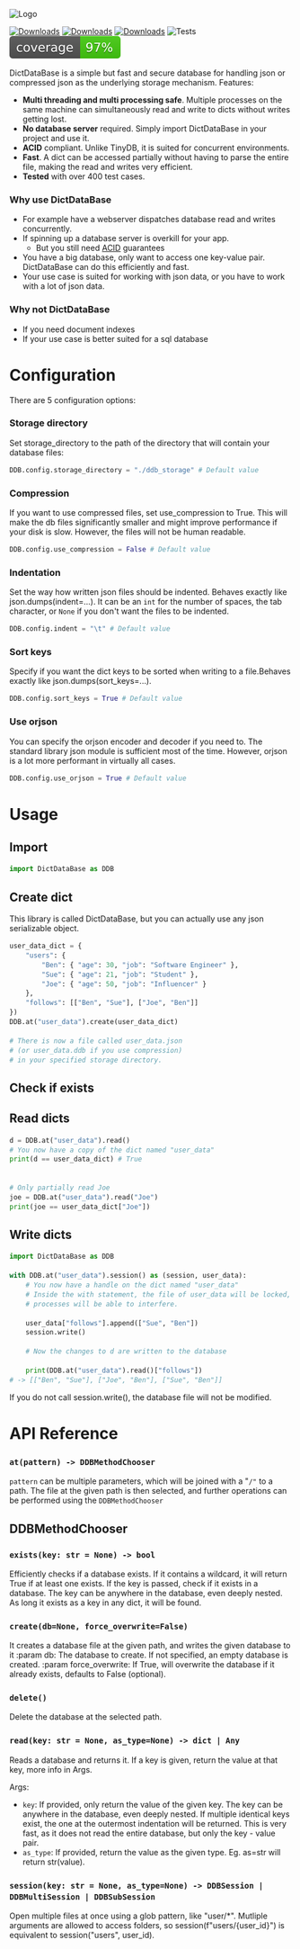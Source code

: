 ![Logo](https://github.com/mkrd/DictDataBase/blob/master/assets/logo.png?raw=true)

[![Downloads](https://pepy.tech/badge/dictdatabase)](https://pepy.tech/project/dictdatabase)
[![Downloads](https://pepy.tech/badge/dictdatabase/month)](https://pepy.tech/project/dictdatabase)
[![Downloads](https://pepy.tech/badge/dictdatabase/week)](https://pepy.tech/project/dictdatabase)
![Tests](https://github.com/mkrd/DictDataBase/actions/workflows/test.yml/badge.svg)
![Coverage](https://github.com/mkrd/DictDataBase/blob/master/assets/coverage.svg?raw=1)

DictDataBase is a simple but fast and secure database for handling json or compressed json as the underlying storage mechanism. Features:
- **Multi threading and multi processing safe**. Multiple processes on the same machine can simultaneously read and write to dicts without writes getting lost.
- **No database server** required. Simply import DictDataBase in your project and use it.
- **ACID** compliant. Unlike TinyDB, it is suited for concurrent environments.
- **Fast**. A dict can be accessed partially without having to parse the entire file, making the read and writes very efficient.
- **Tested** with over 400 test cases.

### Why use DictDataBase
- For example have a webserver dispatches database read and writes concurrently.
- If spinning up a database server is overkill for your app.
	- But you still need [ACID](https://en.wikipedia.org/wiki/ACID) guarantees
- You have a big database, only want to access one key-value pair. DictDataBase can do this efficiently and fast.
- Your use case is suited for working with json data, or you have to work with a lot of json data.

### Why not DictDataBase
- If you need document indexes
- If your use case is better suited for a sql database


# Configuration
There are 5 configuration options:

### Storage directory
Set storage_directory to the path of the directory that will contain your database files:
```python
DDB.config.storage_directory = "./ddb_storage" # Default value
```

### Compression
If you want to use compressed files, set use_compression to True.
This will make the db files significantly smaller and might improve performance if your disk is slow. However, the files will not be human readable.
```python
DDB.config.use_compression = False # Default value
```

### Indentation
Set the way how written json files should be indented. Behaves exactly like json.dumps(indent=...). It can be an `int` for the number of spaces, the tab character, or `None` if you don't want the files to be indented.
```python
DDB.config.indent = "\t" # Default value
```

### Sort keys
Specify if you want the dict keys to be sorted when writing to a file.Behaves exactly like json.dumps(sort_keys=...).
```python
DDB.config.sort_keys = True # Default value
```

### Use orjson
You can specify the orjson encoder and decoder if you need to.
The standard library json module is sufficient most of the time.
However, orjson is a lot more performant in virtually all cases.
```python
DDB.config.use_orjson = True # Default value
```


# Usage

## Import

```python
import DictDataBase as DDB
```


## Create dict
This library is called DictDataBase, but you can actually use any json serializable object.
```python
user_data_dict = {
	"users": {
		"Ben": { "age": 30, "job": "Software Engineer" },
		"Sue": { "age": 21, "job": "Student" },
		"Joe": { "age": 50, "job": "Influencer" }
	},
	"follows": [["Ben", "Sue"], ["Joe", "Ben"]]
})
DDB.at("user_data").create(user_data_dict)

# There is now a file called user_data.json
# (or user_data.ddb if you use compression)
# in your specified storage directory.
```

## Check if exists



## Read dicts

```python
d = DDB.at("user_data").read()
# You now have a copy of the dict named "user_data"
print(d == user_data_dict) # True


# Only partially read Joe
joe = DDB.at("user_data").read("Joe")
print(joe == user_data_dict["Joe"])
```


## Write dicts
```python
import DictDataBase as DDB

with DDB.at("user_data").session() as (session, user_data):
	# You now have a handle on the dict named "user_data"
	# Inside the with statement, the file of user_data will be locked, and no other
	# processes will be able to interfere.

	user_data["follows"].append(["Sue", "Ben"])
	session.write()

	# Now the changes to d are written to the database

	print(DDB.at("user_data").read()["follows"])
# -> [["Ben", "Sue"], ["Joe", "Ben"], ["Sue", "Ben"]]
```

If you do not call session.write(), the database file will not be modified.


# API Reference

### `at(pattern) -> DDBMethodChooser`
`pattern` can be multiple parameters, which will be joined with a "`/"` to a path.
The file at the given path is then selected, and further operations can be performed using the `DDBMethodChooser`

## DDBMethodChooser

### `exists(key: str = None) -> bool`
Efficiently checks if a database exists.
If it contains a wildcard, it will return True if at least one exists.
If the key is passed, check if it exists in a database.
The key can be anywhere in the database, even deeply nested.
As long it exists as a key in any dict, it will be found.

### `create(db=None, force_overwrite=False)`
It creates a database file at the given path, and writes the given database to
it
:param db: The database to create. If not specified, an empty database is
created.
:param force_overwrite: If True, will overwrite the database if it already
exists, defaults to False (optional).

### `delete()`
Delete the database at the selected path.

### `read(key: str = None, as_type=None) -> dict | Any`
Reads a database and returns it. If a key is given, return the value at that key, more info in Args.

Args:
- `key`: If provided, only return the value of the given key. The key
	can be anywhere in the database, even deeply nested. If multiple
	identical keys exist, the one at the outermost indentation will
	be returned. This is very fast, as it does not read the entire
	database, but only the key - value pair.
- `as_type`: If provided, return the value as the given type. Eg. as=str will return str(value).

### `session(key: str = None, as_type=None) -> DDBSession | DDBMultiSession | DDBSubSession`
Open multiple files at once using a glob pattern, like "user/*".
Mutliple arguments are allowed to access folders,
so session(f"users/{user_id}") is equivalent
to session("users", user_id).
